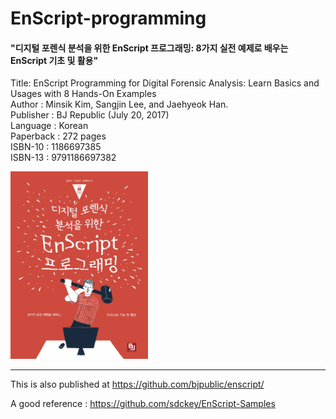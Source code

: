 # EnScript-programming

#### "디지털 포렌식 분석을 위한 EnScript 프로그래밍: 8가지 실전 예제로 배우는 EnScript 기초 및 활용"
Title: EnScript Programming for Digital Forensic Analysis: Learn Basics and Usages with 8 Hands-On Examples  
Author : Minsik Kim, Sangjin Lee, and Jaehyeok Han.  
Publisher : BJ Republic (July 20, 2017)  
Language : Korean  
Paperback : 272 pages  
ISBN-10 : 1186697385  
ISBN-13 : 9791186697382  

<img src="/cover.jpg" width="220px" height="300px" title="book_cover"></img><br/>

***

This is also published at <https://github.com/bjpublic/enscript/>

A good reference : <https://github.com/sdckey/EnScript-Samples>
